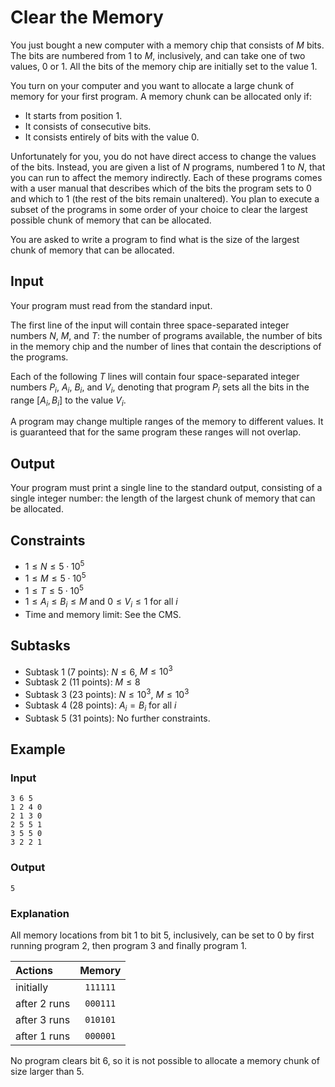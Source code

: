 # Clear the Memory

You just bought a new computer with a memory chip that consists of $M$ bits.
The bits are numbered from 1 to $M$, inclusively, and can take one of two values, 0 or 1.
All the bits of the memory chip are initially set to the value 1.

You turn on your computer and you want to allocate a large chunk of memory for your first program.
A memory chunk can be allocated only if:

- It starts from position 1.
- It consists of consecutive bits.
- It consists entirely of bits with the value 0.

Unfortunately for you, you do not have direct access to change the values of the bits.
Instead, you are given a list of $N$ programs, numbered 1 to $N$,
that you can run to affect the memory indirectly.
Each of these programs comes with a user manual that describes which of the bits the program sets to 0 and which to 1 (the rest of the bits remain unaltered).
You plan to execute a subset of the programs in some order of your choice to
clear the largest possible chunk of memory that can be allocated.

You are asked to write a program to find what is the size of the largest chunk of memory that can be allocated.

## Input

Your program must read from the standard input.

The first line of the input will contain three space-separated integer numbers
$N$, $M$, and $T$: the number of programs available, the number of bits in the
memory chip and the number of lines that contain the descriptions of the programs.

Each of the following $T$ lines will contain four space-separated integer
numbers $P_i$, $A_i$, $B_i$, and $V_i$, denoting that program $P_i$ sets
all the bits in the range $[A_i, B_i]$ to the value $V_i$.

A program may change multiple ranges of the memory to different values. It is guaranteed that for the same program these ranges will not overlap.

## Output

Your program must print a single line to the standard output, consisting
of a single integer number: the length of the largest chunk of memory
that can be allocated.

## Constraints

- $1 \le N \le 5\cdot 10^5$
- $1 \le M \le 5\cdot 10^5$
- $1 \le T \le 5\cdot 10^5$
- $1 \le A_i \le B_i \le M$ and $0 \le V_i \le 1$ for all $i$
- Time and memory limit: See the CMS.

## Subtasks

- Subtask 1 (7 points): $N \le 6$, $M \le 10^3$
- Subtask 2 (11 points): $M \le 8$
- Subtask 3 (23 points): $N \le 10^3$, $M \le 10^3$
- Subtask 4 (28 points): $A_i = B_i$ for all $i$
- Subtask 5 (31 points): No further constraints.

## Example

### Input

    3 6 5
    1 2 4 0
    2 1 3 0
    2 5 5 1
    3 5 5 0
    3 2 2 1

### Output

    5

### Explanation

All memory locations from bit 1 to bit 5, inclusively, can be set to 0
by first running program 2, then program 3 and finally program 1.

|  Actions     | Memory   |
|:-------------|:--------:|
| initially    | `111111` |
| after 2 runs | `000111` |
| after 3 runs | `010101` |
| after 1 runs | `000001` |

No program clears bit 6, so it is not possible to allocate a memory chunk
of size larger than 5.